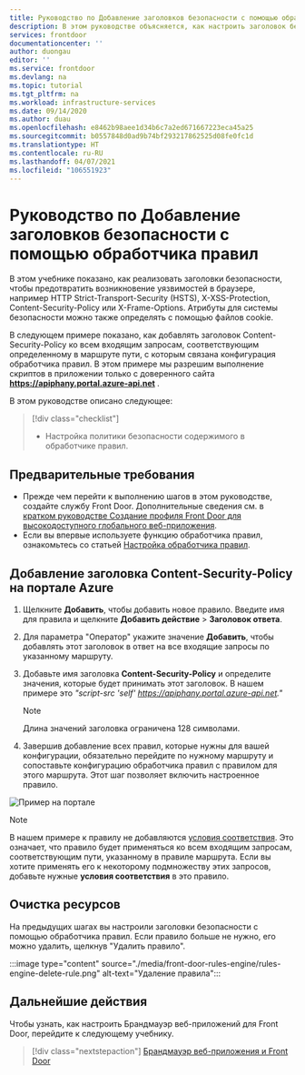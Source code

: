 ```yaml
---
title: Руководство по Добавление заголовков безопасности с помощью обработчика правил (Azure Front Door)
description: В этом руководстве объясняется, как настроить заголовок безопасности с помощью обработчика правил в Azure Front Door.
services: frontdoor
documentationcenter: ''
author: duongau
editor: ''
ms.service: frontdoor
ms.devlang: na
ms.topic: tutorial
ms.tgt_pltfrm: na
ms.workload: infrastructure-services
ms.date: 09/14/2020
ms.author: duau
ms.openlocfilehash: e8462b98aee1d34b6c7a2ed671667223eca45a25
ms.sourcegitcommit: b0557848d0ad9b74bf293217862525d08fe0fc1d
ms.translationtype: HT
ms.contentlocale: ru-RU
ms.lasthandoff: 04/07/2021
ms.locfileid: "106551923"
---
```

# <a name="tutorial-add-security-headers-with-rules-engine"></a>Руководство по Добавление заголовков безопасности с помощью обработчика правил

В этом учебнике показано, как реализовать заголовки безопасности, чтобы предотвратить возникновение уязвимостей в браузере, например HTTP Strict-Transport-Security (HSTS), X-XSS-Protection, Content-Security-Policy или X-Frame-Options. Атрибуты для системы безопасности можно также определять с помощью файлов cookie.

В следующем примере показано, как добавлять заголовок Content-Security-Policy ко всем входящим запросам, соответствующим определенному в маршруте пути, с которым связана конфигурация обработчика правил. В этом примере мы разрешим выполнение скриптов в приложении только с доверенного сайта **https://apiphany.portal.azure-api.net** .

В этом руководстве описано следующее:
> [!div class="checklist"]
> - Настройка политики безопасности содержимого в обработчике правил.

## <a name="prerequisites"></a>Предварительные требования

* Прежде чем перейти к выполнению шагов в этом руководстве, создайте службу Front Door. Дополнительные сведения см. в [кратком руководстве Создание профиля Front Door для высокодоступного глобального веб-приложения](quickstart-create-front-door.md).
* Если вы впервые используете функцию обработчика правил, ознакомьтесь со статьей [Настройка обработчика правил](front-door-tutorial-rules-engine.md).

## <a name="add-a-content-security-policy-header-in-azure-portal"></a>Добавление заголовка Content-Security-Policy на портале Azure

1. Щелкните **Добавить**, чтобы добавить новое правило. Введите имя для правила и щелкните **Добавить действие** > **Заголовок ответа**.

1. Для параметра "Оператор" укажите значение **Добавить**, чтобы добавлять этот заголовок в ответ на все входящие запросы по указанному маршруту.

1. Добавьте имя заголовка **Content-Security-Policy** и определите значения, которые будет принимать этот заголовок. В нашем примере это *"script-src 'self' https://apiphany.portal.azure-api.net."*

   > [!NOTE]
   > Длина значений заголовка ограничена 128 символами.

1. Завершив добавление всех правил, которые нужны для вашей конфигурации, обязательно перейдите по нужному маршруту и сопоставьте конфигурацию обработчика правил с правилом для этого маршрута. Этот шаг позволяет включить настроенное правило. 

![Пример на портале](./media/front-door-rules-engine/rules-engine-security-header-example.png)

> [!NOTE]
> В нашем примере к правилу не добавляются [условия соответствия](front-door-rules-engine-match-conditions.md). Это означает, что правило будет применяться ко всем входящим запросам, соответствующим пути, указанному в правиле маршрута. Если вы хотите применять его к некоторому подмножеству этих запросов, добавьте нужные **условия соответствия** в это правило.

## <a name="clean-up-resources"></a>Очистка ресурсов

На предыдущих шагах вы настроили заголовки безопасности с помощью обработчика правил. Если правило больше не нужно, его можно удалить, щелкнув "Удалить правило".

:::image type="content" source="./media/front-door-rules-engine/rules-engine-delete-rule.png" alt-text="Удаление правила":::

## <a name="next-steps"></a>Дальнейшие действия

Чтобы узнать, как настроить Брандмауэр веб-приложений для Front Door, перейдите к следующему учебнику.

> [!div class="nextstepaction"]
> [Брандмауэр веб-приложения и Front Door](front-door-waf.md)

